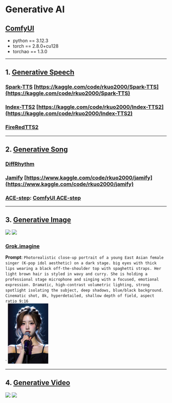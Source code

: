 # Generative AI

## [ComfyUI](https://github.com/comfyanonymous/ComfyUI)
* python  == 3.12.3
* torch   == 2.8.0+cu128
* torchao == 1.3.0

---
## 1. [Generative Speech](https://rkuo2000.github.io/AI-course/lecture/2025/09/09/Generative-Speech.html)

### [Spark-TTS](https://github.com/SparkAudio/Spark-TTS) [https://kaggle.com/code/rkuo2000/Spark-TTS](https://kaggle.com/code/rkuo2000/Spark-TTS)<br>

### [Index-TTS2](https://github.com/index-tts/index-tts) [https://kaggle.com/code/rkuo2000/Index-TTS2](https://kaggle.com/code/rkuo2000/Index-TTS2)<br>

### [FireRedTTS2](https://github.com/FireRedTeam/FireRedTTS2)

---
## 2. [Generative Song](https://rkuo2000.github.io/AI-course/lecture/2025/09/10/Generative-Song.html)

### [DiffRhythm](https://github.com/ASLP-lab/DiffRhythm)

### [Jamify](https://github.com/declare-lab/jamify) [https://www.kaggle.com/code/rkuo2000/jamify](https://www.kaggle.com/code/rkuo2000/jamify)

### [ACE-step](https://github.com/ace-step/ACE-Step): [ComfyUI ACE-step](https://github.com/billwuhao/ComfyUI_ACE-Step)

---
## 3. [Generative Image](https://rkuo2000.github.io/AI-course/lecture/2025/09/11/Generative-Image.html)

[![](https://markdown-videos-api.jorgenkh.no/youtube/awl4vLMbUP4)](https://youtu.be/awl4vLMbUP4) [![](https://markdown-videos-api.jorgenkh.no/youtube/93fYXstDrjc)](https://youtu.be/93fYXstDrjc)

### [Grok.imagine](https://grok.com/imagine)
**Prompt**: `Photorealistic close-up portrait of a young East Asian female singer (K-pop idol aesthetic) on a dark stage. big eyes with thick lips wearing a black off-the-shoulder top with spaghetti straps. Her light brown hair is styled in wavy and curry. She is holding a professional stage microphone and singing with a focused, emotional expression. Dramatic, high-contrast volumetric lighting, strong spotlight isolating the subject, deep shadows, blue/black background. Cinematic shot, 8k, hyperdetailed, shallow depth of field, aspect ratio 9:16`<br>
 `
<img width="25%" height="25%" src="https://github.com/rkuo2000/GenAI/blob/main/assets/Grok_Kpop_girl.jpg?raw=true">

---
## 4. [Generative Video](https://rkuo2000.github.io/AI-course/lecture/2025/09/12/Generative-Video.html)

[![](https://markdown-videos-api.jorgenkh.no/youtube/5XgvjKV1iEw)](https://youtu.be/5XgvjKV1iEw) [![](https://markdown-videos-api.jorgenkh.no/youtube/PL_izvWJVLU)](https://youtu.be/PL_izvWJVLU)
